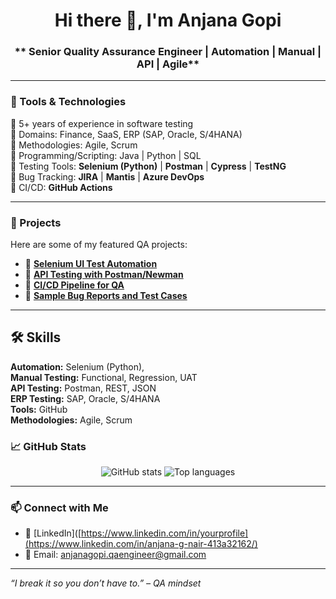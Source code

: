 <h1 align="center">Hi there 👋, I'm Anjana Gopi</h1>
<h3 align="center">** Senior Quality Assurance Engineer | Automation | Manual | API | Agile** </h3>

---

### 🧰 Tools & Technologies
🔹 5+ years of experience in software testing  
🔹 Domains: Finance, SaaS, ERP (SAP, Oracle, S/4HANA)  
🔹 Methodologies: Agile, Scrum  
🔹 Programming/Scripting: Java | Python | SQL  
🔹 Testing Tools: **Selenium (Python)** | **Postman** | **Cypress** | **TestNG**  
🔹 Bug Tracking: **JIRA** | **Mantis** | **Azure DevOps**  
🔹 CI/CD: **GitHub Actions**


---

### 📌 Projects

Here are some of my featured QA projects:

- 🔗 [**Selenium UI Test Automation**](https://github.com/yourusername/selenium-ui-tests)
- 🔗 [**API Testing with Postman/Newman**](https://github.com/yourusername/api-testing-postman)
- 🔗 [**CI/CD Pipeline for QA**](https://github.com/yourusername/qa-ci-cd-github-actions)
- 🔗 [**Sample Bug Reports and Test Cases**](https://github.com/yourusername/test-cases-bug-reports)

---
## 🛠 Skills

**Automation:**  Selenium (Python),   
**Manual Testing:** Functional, Regression, UAT  
**API Testing:** Postman, REST, JSON  
**ERP Testing:** SAP, Oracle, S/4HANA  
**Tools:**  GitHub  
**Methodologies:** Agile, Scrum  

### 📈 GitHub Stats

<p align="center">
  <img src="https://github-readme-stats.vercel.app/api?username=yourusername&show_icons=true&theme=default" alt="GitHub stats" />
  <img src="https://github-readme-stats.vercel.app/api/top-langs/?username=yourusername&layout=compact&theme=default" alt="Top languages" />
</p>

---

### 📫 Connect with Me

- 💼 [LinkedIn]([https://www.linkedin.com/in/yourprofile](https://www.linkedin.com/in/anjana-g-nair-413a32162/)
- 📧 Email: anjanagopi.qaengineer@gmail.com

---

*“I break it so you don’t have to.” – QA mindset*
